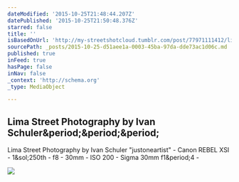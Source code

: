 ```yaml
---
dateModified: '2015-10-25T21:48:44.207Z'
datePublished: '2015-10-25T21:50:48.376Z'
starred: false
title: ''
isBasedOnUrl: 'http://my-streetshotcloud.tumblr.com/post/77971111412/lima-street-photography-by-ivan-schuler'
sourcePath: _posts/2015-10-25-d51aee1a-0003-45ba-97da-dde73ac1d06c.md
published: true
inFeed: true
hasPage: false
inNav: false
_context: 'http://schema.org'
_type: MediaObject

---
```

<article style=""><h1>Lima Street Photography by Ivan Schuler&amp;period;&amp;period;&amp;period;</h1><p>Lima Street Photography by Ivan Schuler "justoneartist" - Canon REBEL XSI - 1&amp;sol;250th - f8 - 30mm - ISO 200 - Sigma 30mm f1&amp;period;4 -</p><img src="http://36.media.tumblr.com/64e77e986e6825e318eaf57144cbbf51/tumblr_n1mwwvwI4g1rzlmeco1_500.jpg" /></article>